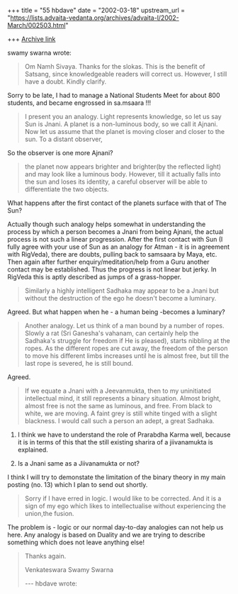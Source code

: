+++
title = "55 hbdave"
date = "2002-03-18"
upstream_url = "https://lists.advaita-vedanta.org/archives/advaita-l/2002-March/002503.html"

+++
[Archive link](https://lists.advaita-vedanta.org/archives/advaita-l/2002-March/002503.html)

swamy swarna wrote:

> Om Namh Sivaya. Thanks for the slokas. This is the
> benefit of Satsang, since knowledgeable readers will
> correct us. However, I still have a doubt. Kindly
> clarify.

Sorry to be late, I had to manage a National Students Meet
for about 800 students, and became engrossed in sa.msaara !!!

>
>
> I present you an analogy. Light represents knowledge,
> so let us say Sun is Jnani. A planet is a non-luminous
> body, so we call it Ajnani. Now let us assume that the
> planet is moving closer and closer to the sun. To a
> distant observer,

So the observer is one more Ajnani?

> the planet now appears brighter and
> brighter(by the reflected light) and may look like a
> luminous body. However, till it actually falls into
> the sun and loses its identity, a careful observer
> will be able to differentiate the two objects.

What happens after the first contact of the planets
surface with that of  The Sun?

Actually though such analogy helps somewhat in understanding
the process by which a person becomes a Jnani from being
Ajnani, the actual process is not such a linear progression.  After
the first contact with Sun (I fully agree with your use of Sun as
an analogy for Atman - it is in agreement with RigVeda), there
are doubts, pulling back to samsaara by Maya, etc. Then again after
further enquiry/meditation/help from a Guru another contact may be
established.
Thus the progress is not linear but jerky. In RigVeda this
is aptly described as jumps of a grass-hopper.

>
> Similarly a highly intelligent Sadhaka may appear to
> be a Jnani but without the destruction of the ego he
> doesn't become a luminary.
>

Agreed. But what happen when he - a human being -becomes
a luminary?

>
> Another analogy. Let us think of a man bound by a
> number of ropes. Slowly a rat (Sri Ganesha's vahanam,
> can certainly help the Sadhaka's struggle for freedom
> if He is pleased), starts nibbling at the ropes. As
> the different ropes are cut away, the freedom of the
> person to move his different limbs increases until he
> is almost free, but till the last rope is severed, he
> is still bound.
>

Agreed.

>
> If we equate a Jnani with a Jeevanmukta, then to my
> uninitiated intellectual mind, it still represents a
> binary situation. Almost bright, almost free is not
> the same as luminous, and free. From black to white,
> we are moving. A faint grey is still white tinged with
> a slight blackness. I would call such a person an
> adept, a great Sadhaka.
>

1.  I think we have to understand the role of Prarabdha
    Karma well, because it is in terms of this that the
    still existing sharira of a jiivanamukta is explained.

2.  Is a Jnani same as a Jiivanamukta or not?

I think I will try to demonstate the limitation of the
binary theory in my main posting (no. 13) which I
plan to send out shortly.

>
> Sorry if I have erred in logic. I would like to be
> corrected. And it is a sign of my ego which likes to
> intellectualise without experiencing the union,the
> fusion.
>

The problem is - logic  or our normal day-to-day
analogies can not help us here. Any analogy is
based on Duality and we are trying to describe
something which does not leave anything else!

>
> Thanks again.
>
> Venkateswara Swamy Swarna
>
> --- hbdave <hbd at DDIT.ERNET.IN> wrote:
> >

